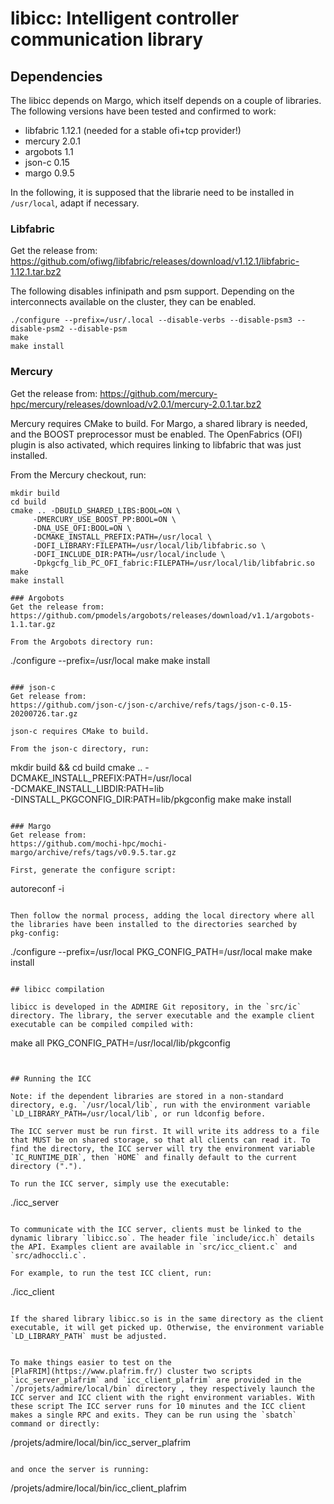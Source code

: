 # libicc: Intelligent controller communication library

## Dependencies
The libicc depends on Margo, which itself depends on a couple of
libraries. The following versions have been tested and confirmed to
work:
- libfabric 1.12.1 (needed for a stable ofi+tcp provider!)
- mercury   2.0.1
- argobots  1.1
- json-c    0.15
- margo     0.9.5

In the following, it is supposed that the librarie need to be
installed in `/usr/local`, adapt if necessary.

### Libfabric
Get the release from:
https://github.com/ofiwg/libfabric/releases/download/v1.12.1/libfabric-1.12.1.tar.bz2

The following disables infinipath and psm support. Depending on the
interconnects available on the cluster, they can be enabled.

```
./configure --prefix=/usr/.local --disable-verbs --disable-psm3 --disable-psm2 --disable-psm
make
make install
```

### Mercury
Get the release from:
https://github.com/mercury-hpc/mercury/releases/download/v2.0.1/mercury-2.0.1.tar.bz2

Mercury requires CMake to build. For Margo, a shared library is
needed, and the BOOST preprocessor must be enabled. The OpenFabrics
(OFI) plugin is also activated, which requires linking to libfabric
that was just installed.

From the Mercury checkout, run:

```
mkdir build
cd build
cmake .. -DBUILD_SHARED_LIBS:BOOL=ON \
	 -DMERCURY_USE_BOOST_PP:BOOL=ON \
	 -DNA_USE_OFI:BOOL=ON \
	 -DCMAKE_INSTALL_PREFIX:PATH=/usr/local \
	 -DOFI_LIBRARY:FILEPATH=/usr/local/lib/libfabric.so \
	 -DOFI_INCLUDE_DIR:PATH=/usr/local/include \
	 -Dpkgcfg_lib_PC_OFI_fabric:FILEPATH=/usr/local/lib/libfabric.so
make
make install

### Argobots
Get the release from:
https://github.com/pmodels/argobots/releases/download/v1.1/argobots-1.1.tar.gz

From the Argobots directory run:
```
./configure --prefix=/usr/local
make
make install
```

### json-c
Get release from:
https://github.com/json-c/json-c/archive/refs/tags/json-c-0.15-20200726.tar.gz

json-c requires CMake to build.

From the json-c directory, run:

```
mkdir build && cd build
cmake .. -DCMAKE_INSTALL_PREFIX:PATH=/usr/local \
	 -DCMAKE_INSTALL_LIBDIR:PATH=lib \
	 -DINSTALL_PKGCONFIG_DIR:PATH=lib/pkgconfig
make
make install
```

### Margo
Get release from:
https://github.com/mochi-hpc/mochi-margo/archive/refs/tags/v0.9.5.tar.gz

First, generate the configure script:

```
autoreconf -i
```

Then follow the normal process, adding the local directory where all
the libraries have been installed to the directories searched by
pkg-config:

```
./configure --prefix=/usr/local PKG_CONFIG_PATH=/usr/local
make
make install
```

## libicc compilation

libicc is developed in the ADMIRE Git repository, in the `src/ic`
directory. The library, the server executable and the example client
executable can be compiled compiled with:

```
make all PKG_CONFIG_PATH=/usr/local/lib/pkgconfig
```


## Running the ICC

Note: if the dependent libraries are stored in a non-standard
directory, e.g. `/usr/local/lib`, run with the environment variable
`LD_LIBRARY_PATH=/usr/local/lib`, or run ldconfig before.

The ICC server must be run first. It will write its address to a file
that MUST be on shared storage, so that all clients can read it. To
find the directory, the ICC server will try the environment variable
`IC_RUNTIME_DIR`, then `HOME` and finally default to the current
directory (".").

To run the ICC server, simply use the executable:

```
./icc_server
```

To communicate with the ICC server, clients must be linked to the
dynamic library `libicc.so`. The header file `include/icc.h` details
the API. Examples client are available in `src/icc_client.c` and
`src/adhoccli.c`.

For example, to run the test ICC client, run:
```
./icc_client
```

If the shared library libicc.so is in the same directory as the client
executable, it will get picked up. Otherwise, the environment variable
`LD_LIBRARY_PATH` must be adjusted.


To make things easier to test on the
[PlaFRIM](https://www.plafrim.fr/) cluster two scripts
`icc_server_plafrim` and `icc_client_plafrim` are provided in the
`/projets/admire/local/bin` directory , they respectively launch the
ICC server and ICC client with the right environment variables. With
these script The ICC server runs for 10 minutes and the ICC client
makes a single RPC and exits. They can be run using the `sbatch`
command or directly:

```
/projets/admire/local/bin/icc_server_plafrim
```

and once the server is running:

```
/projets/admire/local/bin/icc_client_plafrim
```

